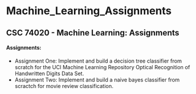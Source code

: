 # Machine_Learning_Assignments
## CSC 74020 - Machine Learning: Assignments

#### Assignments:
* Assignment One: Implement and build a decision tree classifier from scratch for the UCI Machine Learning Repository Optical Recognition of Handwritten Digits Data Set.
* Assignment Two: Implement and build a naive bayes classifier from scractch for movie review classification.
